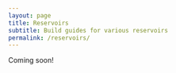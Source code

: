 ```yaml
---
layout: page
title: Reservoirs
subtitle: Build guides for various reservoirs
permalink: /reservoirs/
---
```


Coming soon!